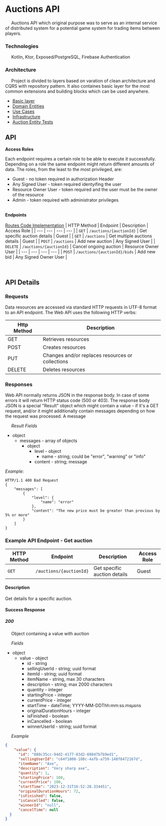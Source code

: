 # Auctions API

&nbsp;&nbsp;&nbsp;&nbsp; Auctions API which original purpose was to serve as an internal service of distributed system for a potential game system for trading items between players.

### Technologies

&nbsp;&nbsp;&nbsp;&nbsp; Kotlin, Ktor, Exposed/PostgreSQL, Firebase Authentication

### Architecture

&nbsp;&nbsp;&nbsp;&nbsp; Project is divided to layers based on varation of clean architecture and CQRS with repository pattern. It also containes basic layer for the most common extensions and building blocks which can be used anywhere.
  - [Basic layer](https://github.com/netspie/auctions-api/tree/main/src/auctions/src/main/kotlin/com/slaycard/basic)
  - [Domain Entities](https://github.com/netspie/auctions-api/tree/main/src/auctions/src/main/kotlin/com/slaycard/entities)
  - [Use Cases](https://github.com/netspie/auctions-api/tree/main/src/auctions/src/main/kotlin/com/slaycard/useCases)
  - [Infrastructure](https://github.com/netspie/auctions-api/tree/main/src/auctions/src/main/kotlin/com/slaycard/infrastructure)
  - [Auction Entity Tests](https://github.com/netspie/auctions-api/blob/main/src/auctions/src/test/kotlin/com/slaycard/AuctionTest.kt)
  
## API

**Access Roles**  
  
Each endpoint requires a certain role to be able to execute it successfully. Depending on a role the same endpoint might return different amounts of data. The roles, from the least to the most privileged, are:

- Guest - no token required in authorization Header
- Any Signed User - token required identyifing the user
- Resource Owner User - token required and the user must be the owner of the resource
- Admin - token required with administrator privileges

&nbsp;&nbsp;&nbsp;&nbsp;  
**Endpoints**
<br>  
[Routes Code Implementation](https://github.com/netspie/auctions-api/blob/main/src/auctions/src/main/kotlin/com/slaycard/api/plugins/Routing.kt)
| HTTP Method | Endpoint | Description | Access Role |
| --- | --- | --- | --- | 
| `GET` | `/auctions/{auctionId}` | Get specific auction details | Guest |
| `GET` | `/auctions` | Get multiple auctions details | Guest |
| `POST` | `/auctions` | Add new auction | Any Signed User |
| `DELETE` | `/auctions/{auctionId}` | Cancel ongoing auction | Resource Owner User |
| --- | --- | --- | --- |
| `POST` | `/auctions/{auctionId}/bids` | Add new bid | Any Signed Owner User |

&nbsp;&nbsp;&nbsp;&nbsp;  
## API Details

### Requests  

Data resources are accessed via standard HTTP requests in UTF-8 format to an API endpoint. The Web API uses the following HTTP verbs:

| Http Method | Description |
| --- | --- |
| GET | Retrieves resources |
| POST | Creates resources |
| PUT | Changes and/or replaces resources or collections |
| DELETE | Deletes resources |

### Responses  

Web API normally returns JSON in the response body. In case of some errors it will return HTTP status code (500 or 403). The response body JSON is a special "Result" object which might contain a value - if it's a GET request, and/or it might additionally contain messages depending on how the request was processed. A message 

&nbsp;&nbsp;&nbsp;&nbsp; *Result Fields*

- object
  - messages - array of objects
    - object
      - level - object
        - name - string; could be "error", "warning" or "info"
      - content - string; message
      
*Example:*
```
HTTP/1.1 400 Bad Request
{
    "messages": [
        {
            "level": {
                "name": "error"
            },
            "content": "The new price must be greater than previous by 5% or more"
        }
    ]
}
```

### Example API Endpoint - Get auction

| HTTP Method | Endpoint | Description | Access Role |
| --- | --- | --- | --- | 
| `GET` | `/auctions/{auctionId}` | Get specific auction details | Guest |

#### Description

Get details for a specific auction.

#### Success Response

##### *200*
&nbsp;&nbsp;&nbsp;&nbsp; Object containing a value with auction

&nbsp;&nbsp;&nbsp;&nbsp; *Fields*
- object
  - value - object
    - id - string
    - sellingUserId - string; uuid format
    - itemId - string; uuid format
    - itemName - string, max 30 characters
    - description - string; max 2000 characters
    - quantity - integer
    - startingPrice - integer
    - currentPrice - integer
    - startTime - dateTime; YYYY-MM-DDThh:mm:ss.msμsns
    - originalDurationHours - integer
    - isFinished - boolean
    - inCancelled - boolean
    - winnerUserId - string; uuid format

&nbsp;&nbsp;&nbsp;&nbsp; *Example*

```json
{
    "value": {
      "id": "880c35cc-94d2-4177-83d2-69847b7b9ed1",
      "sellingUserId": "c64f1808-108c-4afb-a759-148f8472167d",
      "itemName": "Axe",
      "description": "Very sharp axe",
      "quantity": 1,
      "startingPrice": 100,
      "currentPrice": 100,
      "startTime": "2023-12-31T16:52:28.334451",
      "originalDurationHours": 72,
      "isFinished": false,
      "isCancelled": false,
      "winnerId": "null",
      "cancelTime": null
  }
}
```


